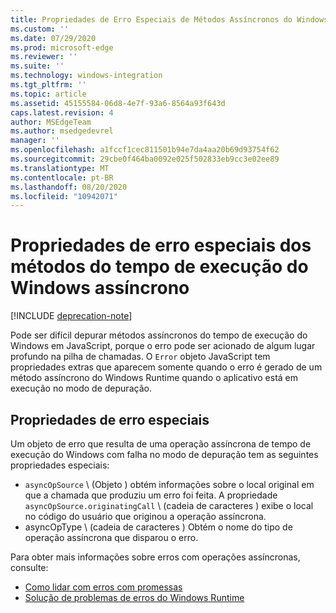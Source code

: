 ```yaml
---
title: Propriedades de Erro Especiais de Métodos Assíncronos do Windows Runtime
ms.custom: ''
ms.date: 07/29/2020
ms.prod: microsoft-edge
ms.reviewer: ''
ms.suite: ''
ms.technology: windows-integration
ms.tgt_pltfrm: ''
ms.topic: article
ms.assetid: 45155584-06d8-4e7f-93a6-8564a93f643d
caps.latest.revision: 4
author: MSEdgeTeam
ms.author: msedgedevrel
manager: ''
ms.openlocfilehash: a1fccf1cec811501b94e7da4aa20b69d93754f62
ms.sourcegitcommit: 29cbe0f464ba0092e025f502833eb9cc3e02ee89
ms.translationtype: MT
ms.contentlocale: pt-BR
ms.lasthandoff: 08/20/2020
ms.locfileid: "10942071"
---
```

# Propriedades de erro especiais dos métodos do tempo de execução do Windows assíncrono  

[!INCLUDE [deprecation-note](../includes/legacy-edge-note.md)]  

Pode ser difícil depurar métodos assíncronos do tempo de execução do Windows em JavaScript, porque o erro pode ser acionado de algum lugar profundo na pilha de chamadas.  O `Error` objeto JavaScript tem propriedades extras que aparecem somente quando o erro é gerado de um método assíncrono do Windows Runtime quando o aplicativo está em execução no modo de depuração.  
  
## Propriedades de erro especiais  

Um objeto de erro que resulta de uma operação assíncrona de tempo de execução do Windows com falha no modo de depuração tem as seguintes propriedades especiais:  

*   `asyncOpSource` \ (Objeto \) obtém informações sobre o local original em que a chamada que produziu um erro foi feita.  A propriedade `asyncOpSource.originatingCall` \ (cadeia de caracteres \) exibe o local no código do usuário que originou a operação assíncrona.  
*   asyncOpType \ (cadeia de caracteres \) Obtém o nome do tipo de operação assíncrona que disparou o erro.  
    
Para obter mais informações sobre erros com operações assíncronas, consulte:  
  
*   [Como lidar com erros com promessas][PreviousVersionsWindowsAppsHh700337]  
*   [Solução de problemas de erros do Windows Runtime][PreviousVersionsWindowsAppsHh974350]  

<!-- links -->  

[PreviousVersionsWindowsAppsHh700337]: /previous-versions/windows/apps/hh700337(v=win.10) "Como lidar com erros com promessas (HTML) | Documentos da Microsoft"  
[PreviousVersionsWindowsAppsHh974350]: /previous-versions/windows/apps/hh974350(v=win.10) "Solução de problemas de erros do Windows Runtime (HTML) | Documentos da Microsoft"  
